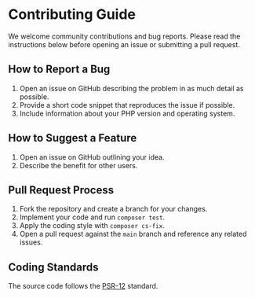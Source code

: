# Contributing Guide

We welcome community contributions and bug reports. Please read the instructions
below before opening an issue or submitting a pull request.

## How to Report a Bug

1. Open an issue on GitHub describing the problem in as much detail as possible.
2. Provide a short code snippet that reproduces the issue if possible.
3. Include information about your PHP version and operating system.

## How to Suggest a Feature

1. Open an issue on GitHub outlining your idea.
2. Describe the benefit for other users.

## Pull Request Process

1. Fork the repository and create a branch for your changes.
2. Implement your code and run `composer test`.
3. Apply the coding style with `composer cs-fix`.
4. Open a pull request against the `main` branch and reference any related issues.

## Coding Standards

The source code follows the [PSR-12](https://www.php-fig.org/psr/psr-12/) standard.

